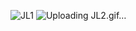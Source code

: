 ![JL1](https://github.com/user-attachments/assets/0c7fd3a7-811a-4830-b073-c5dc9979c25a)
![Uploading JL2.gif…]()
